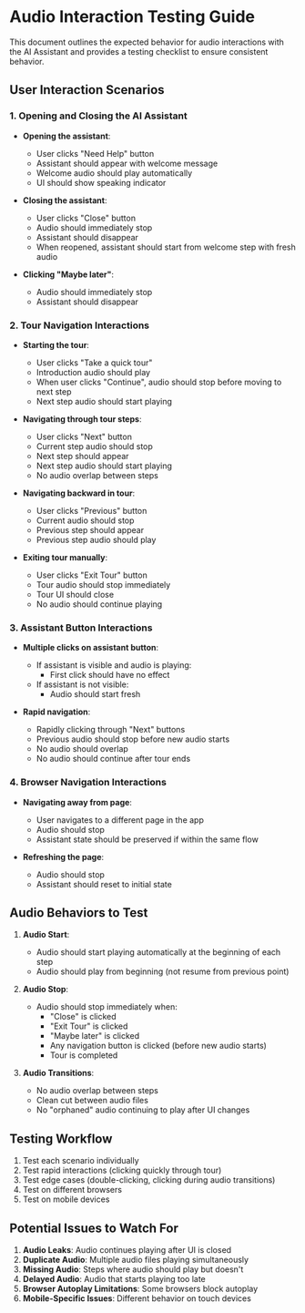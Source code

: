 # Audio Interaction Testing Guide

This document outlines the expected behavior for audio interactions with the AI Assistant and provides a testing checklist to ensure consistent behavior.

## User Interaction Scenarios

### 1. Opening and Closing the AI Assistant
- **Opening the assistant**: 
  - User clicks "Need Help" button
  - Assistant should appear with welcome message
  - Welcome audio should play automatically
  - UI should show speaking indicator

- **Closing the assistant**:
  - User clicks "Close" button
  - Audio should immediately stop
  - Assistant should disappear
  - When reopened, assistant should start from welcome step with fresh audio

- **Clicking "Maybe later"**:
  - Audio should immediately stop
  - Assistant should disappear

### 2. Tour Navigation Interactions
- **Starting the tour**:
  - User clicks "Take a quick tour"
  - Introduction audio should play
  - When user clicks "Continue", audio should stop before moving to next step
  - Next step audio should start playing

- **Navigating through tour steps**:
  - User clicks "Next" button
  - Current step audio should stop
  - Next step should appear
  - Next step audio should start playing
  - No audio overlap between steps

- **Navigating backward in tour**:
  - User clicks "Previous" button
  - Current audio should stop
  - Previous step should appear
  - Previous step audio should play

- **Exiting tour manually**:
  - User clicks "Exit Tour" button
  - Tour audio should stop immediately
  - Tour UI should close
  - No audio should continue playing

### 3. Assistant Button Interactions
- **Multiple clicks on assistant button**:
  - If assistant is visible and audio is playing:
    - First click should have no effect
  - If assistant is not visible:
    - Audio should start fresh

- **Rapid navigation**:
  - Rapidly clicking through "Next" buttons
  - Previous audio should stop before new audio starts
  - No audio should overlap
  - No audio should continue after tour ends

### 4. Browser Navigation Interactions
- **Navigating away from page**:
  - User navigates to a different page in the app
  - Audio should stop
  - Assistant state should be preserved if within the same flow

- **Refreshing the page**:
  - Audio should stop
  - Assistant should reset to initial state

## Audio Behaviors to Test

1. **Audio Start**:
   - Audio should start playing automatically at the beginning of each step
   - Audio should play from beginning (not resume from previous point)

2. **Audio Stop**:
   - Audio should stop immediately when:
     - "Close" is clicked
     - "Exit Tour" is clicked
     - "Maybe later" is clicked
     - Any navigation button is clicked (before new audio starts)
     - Tour is completed

3. **Audio Transitions**:
   - No audio overlap between steps
   - Clean cut between audio files
   - No "orphaned" audio continuing to play after UI changes

## Testing Workflow

1. Test each scenario individually
2. Test rapid interactions (clicking quickly through tour)
3. Test edge cases (double-clicking, clicking during audio transitions)
4. Test on different browsers
5. Test on mobile devices

## Potential Issues to Watch For

1. **Audio Leaks**: Audio continues playing after UI is closed
2. **Duplicate Audio**: Multiple audio files playing simultaneously
3. **Missing Audio**: Steps where audio should play but doesn't
4. **Delayed Audio**: Audio that starts playing too late
5. **Browser Autoplay Limitations**: Some browsers block autoplay
6. **Mobile-Specific Issues**: Different behavior on touch devices